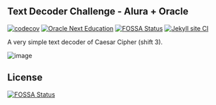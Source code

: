 ## Text Decoder Challenge - Alura + Oracle
[![codecov](https://codecov.io/gh/peppermintbird/alura-one-challenge-text-decoder/graph/badge.svg?token=U1JFF28DUH)](https://codecov.io/gh/peppermintbird/alura-one-challenge-text-decoder) [![Oracle Next Education](https://img.shields.io/badge/Oracle-Next%20Education-lightgray?style=flat&logo=oracle&logoColor=white)](https://www.oracle.com/br/education/oracle-next-education/)
[![FOSSA Status](https://app.fossa.com/api/projects/git%2Bgithub.com%2Fpeppermintbird%2Falura-one-challenge-text-decoder.svg?type=shield)](https://app.fossa.com/projects/git%2Bgithub.com%2Fpeppermintbird%2Falura-one-challenge-text-decoder?ref=badge_shield) [![Jekyll site CI](https://github.com/peppermintbird/alura-one-challenge-text-decoder/actions/workflows/jekyll-docker.yml/badge.svg)](https://github.com/peppermintbird/alura-one-challenge-text-decoder/actions/workflows/jekyll-docker.yml)


A very simple text decoder of Caesar Cipher (shift 3).

![image](https://github.com/peppermintbird/alura-one-challenge-text-decoder/assets/148541376/655266a2-b5ba-4c9f-9b06-637c5d757eb5)



## License
[![FOSSA Status](https://app.fossa.com/api/projects/git%2Bgithub.com%2Fpeppermintbird%2Falura-one-challenge-text-decoder.svg?type=large)](https://app.fossa.com/projects/git%2Bgithub.com%2Fpeppermintbird%2Falura-one-challenge-text-decoder?ref=badge_large)
